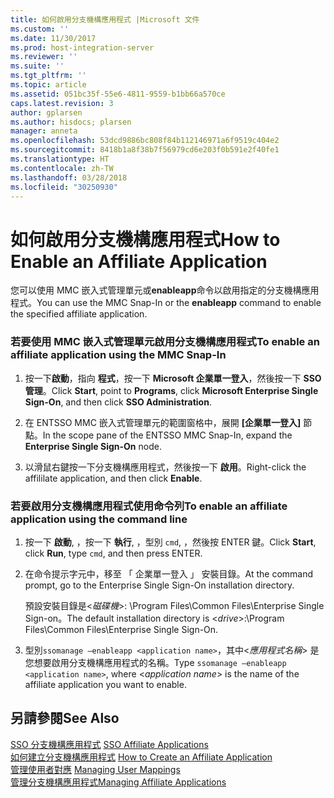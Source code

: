 ```yaml
---
title: 如何啟用分支機構應用程式 |Microsoft 文件
ms.custom: ''
ms.date: 11/30/2017
ms.prod: host-integration-server
ms.reviewer: ''
ms.suite: ''
ms.tgt_pltfrm: ''
ms.topic: article
ms.assetid: 051bc35f-55e6-4811-9559-b1bb66a570ce
caps.latest.revision: 3
author: gplarsen
ms.author: hisdocs; plarsen
manager: anneta
ms.openlocfilehash: 53dcd9886bc808f84b112146971a6f9519c404e2
ms.sourcegitcommit: 8418b1a8f38b7f56979cd6e203f0b591e2f40fe1
ms.translationtype: HT
ms.contentlocale: zh-TW
ms.lasthandoff: 03/28/2018
ms.locfileid: "30250930"
---
```

# <a name="how-to-enable-an-affiliate-application"></a><span data-ttu-id="2c3ff-102">如何啟用分支機構應用程式</span><span class="sxs-lookup"><span data-stu-id="2c3ff-102">How to Enable an Affiliate Application</span></span>
<span data-ttu-id="2c3ff-103">您可以使用 MMC 嵌入式管理單元或**enableapp**命令以啟用指定的分支機構應用程式。</span><span class="sxs-lookup"><span data-stu-id="2c3ff-103">You can use the MMC Snap-In or the **enableapp** command to enable the specified affiliate application.</span></span>  
  
### <a name="to-enable-an-affiliate-application-using-the-mmc-snap-in"></a><span data-ttu-id="2c3ff-104">若要使用 MMC 嵌入式管理單元啟用分支機構應用程式</span><span class="sxs-lookup"><span data-stu-id="2c3ff-104">To enable an affiliate application using the MMC Snap-In</span></span>  
  
1.  <span data-ttu-id="2c3ff-105">按一下**啟動**，指向 **程式**，按一下  **Microsoft 企業單一登入**，然後按一下  **SSO 管理**。</span><span class="sxs-lookup"><span data-stu-id="2c3ff-105">Click **Start**, point to **Programs**, click **Microsoft Enterprise Single Sign-On**, and then click **SSO Administration**.</span></span>  
  
2.  <span data-ttu-id="2c3ff-106">在 ENTSSO MMC 嵌入式管理單元的範圍窗格中，展開 **[企業單一登入]** 節點。</span><span class="sxs-lookup"><span data-stu-id="2c3ff-106">In the scope pane of the ENTSSO MMC Snap-In, expand the **Enterprise Single Sign-On** node.</span></span>  
  
3.  <span data-ttu-id="2c3ff-107">以滑鼠右鍵按一下分支機構應用程式，然後按一下 **啟用**。</span><span class="sxs-lookup"><span data-stu-id="2c3ff-107">Right-click the affililate application, and then click **Enable**.</span></span>  
  
### <a name="to-enable-an-affiliate-application-using-the-command-line"></a><span data-ttu-id="2c3ff-108">若要啟用分支機構應用程式使用命令列</span><span class="sxs-lookup"><span data-stu-id="2c3ff-108">To enable an affiliate application using the command line</span></span>  
  
1.  <span data-ttu-id="2c3ff-109">按一下  **啟動**, ，按一下  **執行**, ，型別 `cmd`, ，然後按 ENTER 鍵。</span><span class="sxs-lookup"><span data-stu-id="2c3ff-109">Click **Start**, click **Run**, type `cmd`, and then press ENTER.</span></span>  
  
2.  <span data-ttu-id="2c3ff-110">在命令提示字元中，移至 「 企業單一登入 」 安裝目錄。</span><span class="sxs-lookup"><span data-stu-id="2c3ff-110">At the command prompt, go to the Enterprise Single Sign-On installation directory.</span></span>  
  
     <span data-ttu-id="2c3ff-111">預設安裝目錄是\<*磁碟機*>: \Program Files\Common Files\Enterprise Single Sign-on。</span><span class="sxs-lookup"><span data-stu-id="2c3ff-111">The default installation directory is \<*drive*>:\Program Files\Common Files\Enterprise Single Sign-On.</span></span>  
  
3.  <span data-ttu-id="2c3ff-112">型別`ssomanage –enableapp <application name>`，其中\<*應用程式名稱*> 是您想要啟用分支機構應用程式的名稱。</span><span class="sxs-lookup"><span data-stu-id="2c3ff-112">Type `ssomanage –enableapp <application name>`, where \<*application name*> is the name of the affiliate application you want to enable.</span></span>  
  
## <a name="see-also"></a><span data-ttu-id="2c3ff-113">另請參閱</span><span class="sxs-lookup"><span data-stu-id="2c3ff-113">See Also</span></span>  
 <span data-ttu-id="2c3ff-114">[SSO 分支機構應用程式](../esso/sso-affiliate-applications.md) </span><span class="sxs-lookup"><span data-stu-id="2c3ff-114">[SSO Affiliate Applications](../esso/sso-affiliate-applications.md) </span></span>  
 <span data-ttu-id="2c3ff-115">[如何建立分支機構應用程式](../esso/how-to-create-an-affiliate-application.md) </span><span class="sxs-lookup"><span data-stu-id="2c3ff-115">[How to Create an Affiliate Application](../esso/how-to-create-an-affiliate-application.md) </span></span>  
 <span data-ttu-id="2c3ff-116">[管理使用者對應](../esso/managing-user-mappings.md) </span><span class="sxs-lookup"><span data-stu-id="2c3ff-116">[Managing User Mappings](../esso/managing-user-mappings.md) </span></span>  
 [<span data-ttu-id="2c3ff-117">管理分支機構應用程式</span><span class="sxs-lookup"><span data-stu-id="2c3ff-117">Managing Affiliate Applications</span></span>](../esso/managing-affiliate-applications.md)